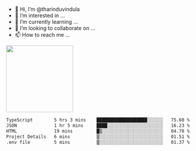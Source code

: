 - 👋 Hi, I’m @tharinduvindula
- 👀 I’m interested in ...
- 🌱 I’m currently learning ...
- 💞️ I’m looking to collaborate on ...
- 📫 How to reach me ...

<!---
tharinduvindula/tharinduvindula is a ✨ special ✨ repository because its `README.md` (this file) appears on your GitHub profile.
You can click the Preview link to take a look at your changes.
--->

<img height="180em" src="https://github-readme-stats.vercel.app/api?username=tharinduvindula&show_icons=true&hide_border=false&&count_private=true&include_all_commits=true" />


<!--START_SECTION:waka-->

```txt
TypeScript        5 hrs 3 mins    ███████████████████░░░░░░   75.60 %
JSON              1 hr 5 mins     ████░░░░░░░░░░░░░░░░░░░░░   16.23 %
HTML              19 mins         █▒░░░░░░░░░░░░░░░░░░░░░░░   04.78 %
Project Details   6 mins          ▒░░░░░░░░░░░░░░░░░░░░░░░░   01.51 %
.env file         5 mins          ▒░░░░░░░░░░░░░░░░░░░░░░░░   01.37 %
```

<!--END_SECTION:waka-->

